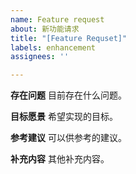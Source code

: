 ```yaml
---
name: Feature request
about: 新功能请求
title: "[Feature Requset]"
labels: enhancement
assignees: ''

---
```


**存在问题**
目前存在什么问题。

**目标愿景**
希望实现的目标。

**参考建议**
可以供参考的建议。

**补充内容**
其他补充内容。
